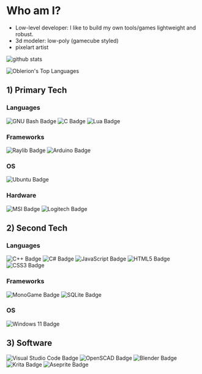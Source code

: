 # Who am I?
- Low-level developer: I like to build my own tools/games lightweight and robust.
- 3d modeler: low-poly (gamecube styled)
- pixelart artist

![github stats](https://github-readme-stats.vercel.app/api?username=Oblerion&theme=merko&show_icons=true&hide_border=true&count_private=true)

![Oblerion's Top Languages](https://github-readme-stats.vercel.app/api/top-langs/?username=Oblerion&theme=merko&show_icons=true&hide_border=true&layout=compact)

## 1) Primary Tech
### Languages
![GNU Bash Badge](https://img.shields.io/badge/GNU%20Bash-4EAA25?logo=gnubash&logoColor=fff&style=for-the-badge)
![C Badge](https://img.shields.io/badge/C-A8B9CC?logo=c&logoColor=fff&style=for-the-badge)
![Lua Badge](https://img.shields.io/badge/Lua-2C2D72?logo=lua&logoColor=fff&style=for-the-badge)
### Frameworks
![Raylib Badge](https://img.shields.io/badge/Raylib-000?logo=raylib&logoColor=fff&style=for-the-badge)
![Arduino Badge](https://img.shields.io/badge/Arduino-00878F?logo=arduino&logoColor=fff&style=for-the-badge)
### OS
![Ubuntu Badge](https://img.shields.io/badge/Ubuntu-E95420?logo=ubuntu&logoColor=fff&style=for-the-badge)
### Hardware
![MSI Badge](https://img.shields.io/badge/MSI-F00?logo=msi&logoColor=fff&style=for-the-badge)
![Logitech Badge](https://img.shields.io/badge/Logitech-00B8FC?logo=logitech&logoColor=fff&style=for-the-badge)

## 2) Second Tech
### Languages
![C++ Badge](https://img.shields.io/badge/C%2B%2B-00599C?logo=cplusplus&logoColor=fff&style=for-the-badge)
![C# Badge](https://img.shields.io/badge/C%23-512BD4?logo=csharp&logoColor=fff&style=for-the-badge)
![JavaScript Badge](https://img.shields.io/badge/JavaScript-F7DF1E?logo=javascript&logoColor=000&style=for-the-badge)
![HTML5 Badge](https://img.shields.io/badge/HTML5-E34F26?logo=html5&logoColor=fff&style=for-the-badge)
![CSS3 Badge](https://img.shields.io/badge/CSS3-1572B6?logo=css3&logoColor=fff&style=for-the-badge)
### Frameworks
![MonoGame Badge](https://img.shields.io/badge/MonoGame-E73C00?logo=monogame&logoColor=fff&style=for-the-badge)
![SQLite Badge](https://img.shields.io/badge/SQLite-003B57?logo=sqlite&logoColor=fff&style=for-the-badge)
### OS
![Windows 11 Badge](https://img.shields.io/badge/Windows%2011-0078D4?logo=windows11&logoColor=fff&style=for-the-badge)

## 3) Software
![Visual Studio Code Badge](https://img.shields.io/badge/Visual%20Studio%20Code-007ACC?logo=visualstudiocode&logoColor=fff&style=for-the-badge)
![OpenSCAD Badge](https://img.shields.io/badge/OpenSCAD-F9D72C?logo=openscad&logoColor=000&style=for-the-badge)
![Blender Badge](https://img.shields.io/badge/Blender-E87D0D?logo=blender&logoColor=fff&style=for-the-badge)
![Krita Badge](https://img.shields.io/badge/Krita-3BABFF?logo=krita&logoColor=fff&style=for-the-badge)
![Aseprite Badge](https://img.shields.io/badge/Aseprite-7D929E?logo=aseprite&logoColor=fff&style=for-the-badge)
<!--
**oblerion/oblerion** is a ✨ _special_ ✨ repository because its `README.md` (this file) appears on your GitHub profile.

Here are some ideas to get you started:

- 🔭 I’m currently working on ...
- 🌱 I’m currently learning ...
- 👯 I’m looking to collaborate on ...
- 🤔 I’m looking for help with ...
- 💬 Ask me about ...
- 📫 How to reach me: ...
- 😄 Pronouns: ...
- ⚡ Fun fact: ...
-->
